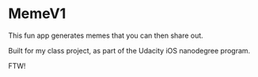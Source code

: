 # MemeV1

This fun app generates memes that you can then share out.

Built for my class project, as part of the Udacity iOS nanodegree program.

FTW!
